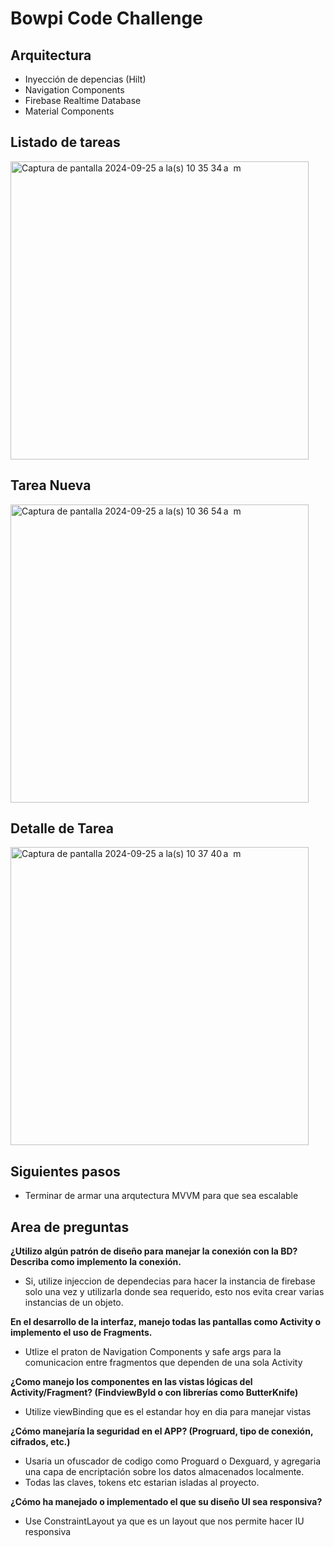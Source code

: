 # Bowpi Code Challenge
## Arquitectura
- Inyección de depencias (Hilt)
- Navigation Components
- Firebase Realtime Database
- Material Components

## Listado de tareas
<img width="477" alt="Captura de pantalla 2024-09-25 a la(s) 10 35 34 a  m" src="https://github.com/user-attachments/assets/3520a6f5-2d47-4b4f-b285-4e342a898671">

## Tarea Nueva

<img width="477" alt="Captura de pantalla 2024-09-25 a la(s) 10 36 54 a  m" src="https://github.com/user-attachments/assets/5d8d26cb-c343-409a-9fbc-600b7475e355">

## Detalle de Tarea

<img width="477" alt="Captura de pantalla 2024-09-25 a la(s) 10 37 40 a  m" src="https://github.com/user-attachments/assets/1774799b-05bf-448f-9c64-cc60d16c7c5e">

## Siguientes pasos
- Terminar de armar una arqutectura MVVM para que sea escalable

## Area de preguntas
 **¿Utilizo algún patrón de diseño para manejar la conexión con la BD? Describa como implemento
la conexión.** 
- Si, utilize injeccion de dependecias para hacer la instancia de firebase solo una vez y utilizarla donde sea requerido, esto nos evita crear varias instancias de un objeto.
  
**En el desarrollo de la interfaz, manejo todas las pantallas como Activity o implemento el uso de
Fragments.**
- Utlize el praton de Navigation Components y safe args para la comunicacion entre fragmentos que dependen de una sola Activity

**¿Como manejo los componentes en las vistas lógicas del Activity/Fragment? (FindviewById o
con librerías como ButterKnife)**
- Utilize viewBinding que es el estandar hoy en dia para manejar vistas

**¿Cómo manejaría la seguridad en el APP? (Progruard, tipo de conexión, cifrados, etc.)**
- Usaria un ofuscador de codigo como Proguard o Dexguard, y agregaria una capa de encriptación sobre los datos almacenados localmente.
- Todas las claves, tokens etc estarian isladas al proyecto.

**¿Cómo ha manejado o implementado el que su diseño UI sea responsiva?**
- Use ConstraintLayout ya que es un layout que nos permite hacer IU responsiva

